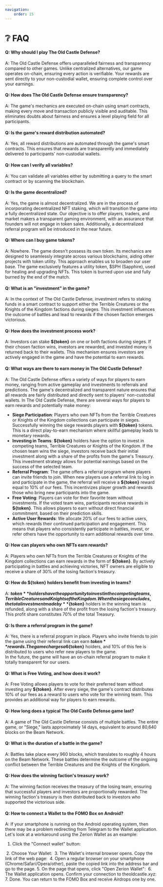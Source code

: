 ```yaml
---
navigation:
    order: 15
---
```


# ❔ FAQ

<div class="docs-faq">

<div>

#### Q: Why should I play The Old Castle Defense?
A: The Old Castle Defense offers unparalleled fairness and transparency compared to other games. Unlike centralized alternatives, our game operates on-chain, ensuring every action is verifiable. Your rewards are sent directly to your non-custodial wallet, ensuring complete control over your earnings.
</div>

<div>

#### Q: How does The Old Castle Defense ensure transparency?
A: The game's mechanics are executed on-chain using smart contracts, making every move and transaction publicly visible and auditable. This eliminates doubts about fairness and ensures a level playing field for all participants.
</div>

<div>

#### Q: Is the game's reward distribution automated?
A: Yes, all reward distributions are automated through the game's smart contracts. This ensures that rewards are transparently and immediately delivered to participants' non-custodial wallets.
</div>

<div>

#### Q: How can I verify all variables?
A: You can validate all variables either by submitting a query to the smart contract or by scanning the blockchain.
</div>

<div>

#### Q: Is the game decentralized?
A: Yes, the game is almost decentralized. We are in the process of incorporating decentralized NFT staking, which will transition the game into a fully decentralized state. Our objective is to offer players, traders, and market makers a transparent gaming environment, with an assurance that founders will not engage in token sales. Additionally, a decentralized referral program will be introduced in the near future.
</div>

<div>

#### Q: Where can I buy game tokens?
A: Nowhere. The game doesn't possess its own token. Its mechanics are designed to seamlessly integrate across various blockchains, aiding other projects with token utility. This approach enables us to broaden our user base. The game exclusively features a utility token, $SPH (Sapphire), used for healing and upgrading NFTs. This token is burned upon use and fully burned by the end of the match.
</div>

<div>

#### Q: What is an "investment" in the game?
A: In the context of The Old Castle Defense, investment refers to staking funds in a smart contract to support either the Terrible Creatures or the Knights of the Kingdom factions during sieges. This investment influences the outcome of battles and lead to rewards if the chosen faction emerges victorious.
</div>

<div>

#### Q: How does the investment process work?
A: Investors can stake **${token}** on one or both factions during sieges. If their chosen faction wins, investors are rewarded, and invested money is returned back to their wallets. This mechanism ensures investors are actively engaged in the game and have the potential to earn rewards.
</div>

<div>

#### Q: What ways are there to earn money in The Old Custle Defense?
A: The Old Castle Defense offers a variety of ways for players to earn money, ranging from active gameplay and investments to referrals and predictions. The game's decentralized and transparent nature ensures that all rewards are fairly distributed and directly sent to players' non-custodial wallets.
In The Old Castle Defense, there are several ways for players to earn rewards and potentially make money:
* **Siege Participation**: Players who own NFTs from the Terrible Creatures or Knights of the Kingdom collections can participate in sieges. Successfully winning the siege rewards players with **${token}** tokens. This is a direct play-to-earn mechanism where skillful gameplay leads to monetary rewards.
* **Investing in Teams**: **${token}** holders have the option to invest in competing teams, Terrible Creatures or Knights of the Kingdom. If the chosen team wins the siege, investors receive back their initial investment along with a share of the profits from the game's Treasury. This investment strategy allows for potential earnings based on the success of the selected team.
* **Referral Program**: The game offers a referral program where players can invite friends to join. When new players use a referral link to log in and participate in the game, the referral will receive a **${token}** reward equal to 10% of our fees. This incentivizes player growth and rewards those who bring new participants into the game.
* **Free Voting**: Players can vote for their favorite team without investments. If the voted team wins, participants receive rewards in **${token}**. This allows players to earn without direct financial commitment, based on their prediction skills.
* **Active User Rewards**: We allocate 20% of our fees to active users, which rewards their continued participation and engagement. This means that players who consistently participate in battles, invest, or refer others have the opportunity to earn additional rewards over time.
</div>

<div>

#### Q: How can players who own NFTs earn rewards?
A: Players who own NFTs from the Terrible Creatures or Knights of the Kingdom collections can earn rewards in the form of **${token}**. By actively participating in battles and achieving victories, NFT owners are eligible to receive a share of 30% of the losing faction's treasury.
</div>

<div>

#### Q: How do **${token}** holders benefit from investing in teams?
A: **${token}** holders have the opportunity to invest in the competing teams, Terrible Creatures and Knights of the Kingdom. When the siege concludes, the total investment made by **${token}** holders in the winning team is refunded, along with a share of the profit from the losing faction's treasury. This profit share constitutes 70% of the total Treasury.
</div>

<div>

#### Q: Is there a referral program in the game?
A: Yes, there is a referral program in place. Players who invite friends to join the game using their referral link can earn **${token}** rewards. The game charges a 6% fee on each investment made by **${token}** holders, and 10% of this fee is distributed to users who refer new players to the game.\
In the future, the game will have an on-chain referral program to make it totally transparent for our users.
</div>

<div>

#### Q: What is Free Voting, and how does it work?
A: Free Voting allows players to vote for their preferred team without investing any **${token}**. After every siege, the game's contract distributes 10% of our fees as a reward to users who vote for the winning team. This provides an additional way for players to earn rewards.
</div>

<div>

#### Q: How long does a typical The Old Castle Defense game last?
A: A game of The Old Castle Defense consists of multiple battles. The entire game, or "Siege," lasts approximately 14 days, equivalent to around 80,640 blocks on the Beam Network.
</div>

<div>

#### Q: What is the duration of a battle in the game?
A: Battles take place every 960 blocks, which translates to roughly 4 hours on the Beam Network. These battles determine the outcome of the ongoing conflict between the Terrible Creatures and the Knights of the Kingdom.
</div>

<div>

#### Q: How does the winning faction's treasury work?
A: The winning faction receives the treasury of the losing team, ensuring that successful players and investors are proportionally rewarded. The winning faction's treasury is then distributed back to investors who supported the victorious side.
</div>

<div>

#### Q: How to connect a Wallet to the FOMO Box on Android?
A: If your smartphone is running on the Android operating system, then there may be a problem redirecting from Telegram to the Wallet application. Let's look at a workaround using the Zerion Wallet as an example:
1. Click the "Connect wallet" button:
<img src="/assets/docs/.gitbook/assets/fomo_box_connect.png" alt="">
2. Choose Your Wallet:
<img src="/assets/docs/.gitbook/assets/fomo_box_select_wallet.png" alt="">
3. The Wallet's internal browser opens. Copy the link of the web page:
<img src="/assets/docs/.gitbook/assets/fomo_box_wallet_browser.png.png" alt="">
4. Open a regular browser on your smartphone (Chrome/Safari/Opera/other), paste the copied link into the address bar and go to the page.
5. On the page that opens, click "Open Zerion Wallet":
<img src="/assets/docs/.gitbook/assets/fomo_box_browser.png" alt="">
6. The Wallet application opens. Confirm your connection to theoldcastle.xyz:
<img src="/assets/docs/.gitbook/assets/fomo_box_connect_confirm.png" alt="">
7. Done. You can return to the FOMO Box and receive Airdrops one by one.
</div>

</div>
